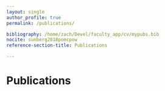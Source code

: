 ```yaml
---
layout: single
author_profile: true
permalink: /publications/

bibliography: /home/zach/Devel/faculty_app/cv/mypubs.bib
nocite: sunberg2018pomcpow
reference-section-title: Publications

---
```


<html xmlns="http://www.w3.org/1999/xhtml">
<head>
  <meta http-equiv="Content-Type" content="text/html; charset=utf-8" />
  <meta http-equiv="Content-Style-Type" content="text/css" />
  <meta name="generator" content="pandoc" />
  <title></title>
  <style type="text/css">code{white-space: pre;}</style>
</head>
<body>
<h1 id="bibliography" class="unnumbered">Publications</h1>
<div id="refs" class="references">

</div>
</body>
</html>
